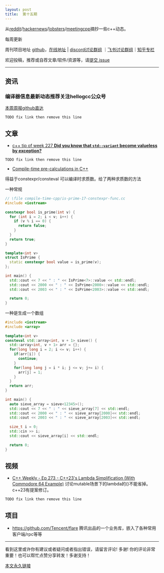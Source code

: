 ```yaml
---
layout: post
title:  第十五期
---
```


从[reddit](https://www.reddit.com/r/cpp/)/[hackernews](https://news.ycombinator.com/)/[lobsters](https://lobste.rs/)/[meetingcpp](https://www.meetingcpp.com/blog/blogroll/)摘抄一些c++动态。

每周更新

周刊项目地址 [github](https://github.com/wanghenshui/cppweeklynews)，[在线地址](https://wanghenshui.github.io/cppweeklynews/) | [discord讨论群组](https://discord.gg/cZ9mXVPGx6) ｜[飞书讨论群组](https://applink.feishu.cn/TeeBWN1D)｜[知乎专栏](https://www.zhihu.com/column/jieyaren)

欢迎投稿，推荐或自荐文章/软件/资源等，请[提交 issue](https://github.com/wanghenshui/cppweeklynews/issues)

---

## 资讯

###  编译器信息最新动态推荐关注hellogcc公众号

[本周周报github直达](https://github.com/hellogcc/osdt-weekly/blob/master/weekly/2021-05-26.md)

`TODO fix link then remove this line`

## 文章

- [c++ tip of week 227 **Did you know that `std::variant` become valueless by exception?**](https://github.com/QuantlabFinancial/cpp_tip_of_the_week/blob/master/227.md)

`TODO fix link then remove this line`

- [Compile-time pre-calculations in C++](https://blog.farnasirim.com/2021/05/compile-time-pre-calculations-in-c.html)

得益于constexpr/consteval 可以编译时求质数。给了两种求质数的方法

一种常规

```c++
// \file compile-time-cpp/is-prime-17-constexpr-func.cc
#include <iostream>
  
constexpr bool is_prime(int v) {
  for (int i = 2; i < v; i++) {
    if (v % i == 0) {
      return false;
    }
  }
  return true;
}
  
template<int v>
struct IsPrime {
  static constexpr bool value = is_prime(v);
};
  
int main() {
  std::cout << 7 << " : " << IsPrime<7>::value << std::endl;
  std::cout << 2000 << " : " << IsPrime<2000>::value << std::endl;
  std::cout << 2003 << " : " << IsPrime<2003>::value << std::endl;
  
  return 0;
}
```

一种是生成一个数组

```c++
#include <iostream>
#include <array>
  
template<int v>
consteval std::array<int, v + 1> sieve() {
  std::array<int, v + 1> arr = {};
  for(long long i = 2; i <= v; i++) {
    if(arr[i]) {
      continue;
    }
    for(long long j = i * i; j <= v; j+= i) {
      arr[j] = 1;
    }
  }
  return arr;
}
  
int main() {
  auto sieve_array = sieve<12345>();
  std::cout << 7 << " : " << sieve_array[7] << std::endl;
  std::cout << 2000 << " : " << sieve_array[2000]<< std::endl;
  std::cout << 2003 << " : " << sieve_array[2003]<< std::endl;
  
  size_t i = 0;
  std::cin >> i;
  std::cout << sieve_array[i] << std::endl;
  
  return 0;
}
```



## 视频

- [C++ Weekly - Ep 273 - C++23's Lambda Simplification (With Commodore 64 Example)](https://www.youtube.com/watch?v=fPWWo0MVK34) 讨论mutable场景下的lambda的()不能省掉。c++23有提案修订。

`TODO fix link then remove this line`



## 项目

- https://github.com/Tencent/flare 腾讯出品的一个业务库，嵌入了各种常用客户端/rpc等等

---

看到这里或许你有建议或者疑问或者指出错误，请留言评论! 多谢!  你的评论非常重要！也可以帮忙点赞分享转发！多谢支持！

[本文永久链接](https://wanghenshui.github.io/cppweeklynews/posts/015.html)
